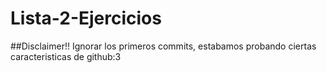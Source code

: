 # Lista-2-Ejercicios

##Disclaimer!!
Ignorar los primeros commits, estabamos probando ciertas caracteristicas de github:3
